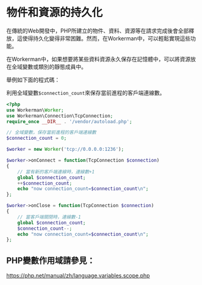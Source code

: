 # 物件和資源的持久化
在傳統的Web開發中，PHP所建立的物件、資料、資源等在請求完成後會全部釋放，這使得持久化變得非常困難。然而，在Workerman中，可以輕鬆實現這些功能。

在Workerman中，如果想要將某些資料資源永久保存在記憶體中，可以將資源放在全域變數或類別的靜態成員中。

舉例如下面的程式碼：

利用全域變數```$connection_count```來保存當前進程的客戶端連線數。

```php
<?php
use Workerman\Worker;
use Workerman\Connection\TcpConnection;
require_once __DIR__ . '/vendor/autoload.php';

// 全域變數，保存當前進程的客戶端連線數
$connection_count = 0;

$worker = new Worker('tcp://0.0.0.0:1236');

$worker->onConnect = function(TcpConnection $connection)
{
    // 當有新的客戶端連線時，連線數+1
    global $connection_count;
    ++$connection_count;
    echo "now connection_count=$connection_count\n";
};

$worker->onClose = function(TcpConnection $connection)
{
    // 當客戶端關閉時，連線數-1
    global $connection_count;
    $connection_count--;
    echo "now connection_count=$connection_count\n";
};
```

## PHP變數作用域請參見：
https://php.net/manual/zh/language.variables.scope.php
